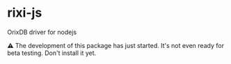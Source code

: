 # rixi-js
OrixDB driver for nodejs

⚠️ The development of this package has just started. It's not even ready for beta testing. Don't install it yet.

